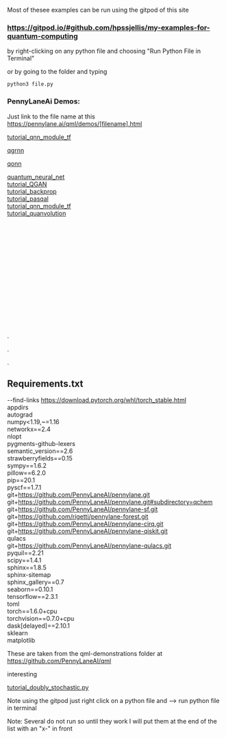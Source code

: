 
Most of thesee examples can be run using the gitpod of this site


### https://gitpod.io/#github.com/hpssjellis/my-examples-for-quantum-computing


by right-clicking on any python file and choosing "Run Python File in Terminal"

or by going to the folder and typing 

```
python3 file.py
```


### PennyLaneAi Demos:



Just link to the file name at this https://pennylane.ai/qml/demos/[filename].html   






[tutorial_qnn_module_tf](https://pennylane.ai/qml/demos/tutorial_qnn_module_tf.html)   

[qgrnn](https://pennylane.ai/qml/demos/qgrnn.html)   

[qonn](https://pennylane.ai/qml/demos/qonn.html)   

[quantum_neural_net](https://pennylane.ai/qml/demos/quantum_neural_net.html)   
[tutorial_QGAN](https://pennylane.ai/qml/demos/tutorial_QGAN.html)   
[tutorial_backprop](https://pennylane.ai/qml/demos/tutorial_backprop.html)   
[tutorial_pasqal](https://pennylane.ai/qml/demos/tutorial_pasqal.html)   
[tutorial_qnn_module_tf](https://pennylane.ai/qml/demos/tutorial_qnn_module_tf.html)   
[tutorial_quanvolution](https://pennylane.ai/qml/demos/tutorial_quanvolution.html)   
[](https://pennylane.ai/qml/demos/.html)   
[](https://pennylane.ai/qml/demos/.html)   
[](https://pennylane.ai/qml/demos/.html)   
[](https://pennylane.ai/qml/demos/.html)   
[](https://pennylane.ai/qml/demos/.html)   
[](https://pennylane.ai/qml/demos/.html)   
[](https://pennylane.ai/qml/demos/.html)   
[](https://pennylane.ai/qml/demos/.html)   
[](https://pennylane.ai/qml/demos/.html)   
[](https://pennylane.ai/qml/demos/.html)   
[](https://pennylane.ai/qml/demos/.html)   
[](https://pennylane.ai/qml/demos/.html)   
[](https://pennylane.ai/qml/demos/.html)   
[](https://pennylane.ai/qml/demos/.html)   
[](https://pennylane.ai/qml/demos/.html)   
[](https://pennylane.ai/qml/demos/.html)   







.


.



.










## Requirements.txt   


--find-links https://download.pytorch.org/whl/torch_stable.html   
appdirs   
autograd   
numpy<1.19,~=1.16   
networkx==2.4   
nlopt   
pygments-github-lexers   
semantic_version==2.6   
strawberryfields==0.15   
sympy==1.6.2   
pillow==6.2.0   
pip==20.1   
pyscf==1.7.1   
git+https://github.com/PennyLaneAI/pennylane.git   
git+https://github.com/PennyLaneAI/pennylane.git#subdirectory=qchem   
git+https://github.com/PennyLaneAI/pennylane-sf.git   
git+https://github.com/rigetti/pennylane-forest.git   
git+https://github.com/PennyLaneAI/pennylane-cirq.git   
git+https://github.com/PennyLaneAI/pennylane-qiskit.git   
qulacs   
git+https://github.com/PennyLaneAI/pennylane-qulacs.git   
pyquil==2.21   
scipy==1.4.1   
sphinx==1.8.5   
sphinx-sitemap   
sphinx_gallery==0.7   
seaborn==0.10.1   
tensorflow==2.3.1   
toml   
torch==1.6.0+cpu   
torchvision==0.7.0+cpu   
dask[delayed]==2.10.1   
sklearn   
matplotlib   





These are taken from the qml-demonstrations folder at https://github.com/PennyLaneAI/qml 


interesting 

[tutorial_doubly_stochastic.py](tutorial_doubly_stochastic.py)



Note using the gitpod just right click on a python file and --> run python file in terminal




Note: Several do not run so until they work I will put them at the end of the list with an "x-" in front
